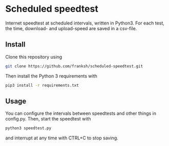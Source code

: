 # Scheduled speedtest

Internet speedtest at scheduled intervals, written in Python3. For each test, the time, download- and upload-speed are saved in a csv-file.

## Install

Clone this repository using

```bash
git clone https://github.com/franksh/scheduled-speedtest.git
```

Then install the Python 3 requirements with

```bash
pip3 install -r requirements.txt
```

## Usage

You can configure the intervals between speedtests and other things in config.py.
Then, start the speedtest with

```bash
python3 speedtest.py
```

and interrupt at any time with CTRL+C to stop saving.
